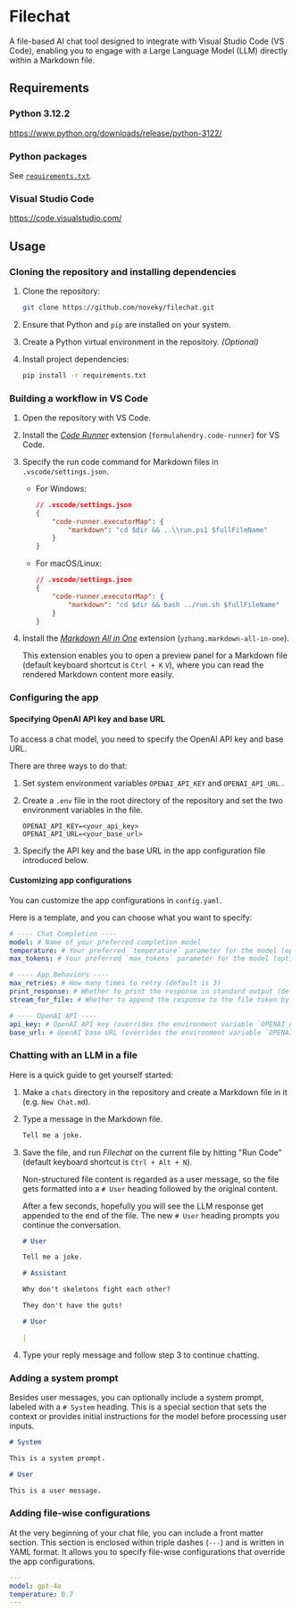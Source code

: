 # Filechat

A file-based AI chat tool designed to integrate with Visual Studio Code (VS Code), enabling you to engage with a Large Language Model (LLM) directly within a Markdown file.

## Requirements

### Python 3.12.2

https://www.python.org/downloads/release/python-3122/

### Python packages

See [`requirements.txt`](requirements.txt).

### Visual Studio Code

https://code.visualstudio.com/

## Usage

### Cloning the repository and installing dependencies

1.  Clone the repository:

    ```sh
    git clone https://github.com/noveky/filechat.git
    ```

2.  Ensure that Python and `pip` are installed on your system.
3.  Create a Python virtual environment in the repository. _(Optional)_
4.  Install project dependencies:

    ```sh
    pip install -r requirements.txt
    ```

### Building a workflow in VS Code

1.  Open the repository with VS Code.

2.  Install the [_Code Runner_](https://marketplace.visualstudio.com/items?itemName=formulahendry.code-runner) extension (`formulahendry.code-runner`) for VS Code.

3.  Specify the run code command for Markdown files in `.vscode/settings.json`.

    -   For Windows:

        ```json
        // .vscode/settings.json
        {
            "code-runner.executorMap": {
                "markdown": "cd $dir && ..\\run.ps1 $fullFileName"
            }
        }
        ```

    -   For macOS/Linux:

        ```json
        // .vscode/settings.json
        {
            "code-runner.executorMap": {
                "markdown": "cd $dir && bash ../run.sh $fullFileName"
            }
        }
        ```

4.  Install the [_Markdown All in One_](https://marketplace.visualstudio.com/items?itemName=yzhang.markdown-all-in-one) extension (`yzhang.markdown-all-in-one`).

    This extension enables you to open a preview panel for a Markdown file (default keyboard shortcut is `Ctrl + K` `V`), where you can read the rendered Markdown content more easily.

### Configuring the app

#### Specifying OpenAI API key and base URL

To access a chat model, you need to specify the OpenAI API key and base URL.

There are three ways to do that:

1.  Set system environment variables `OPENAI_API_KEY` and `OPENAI_API_URL` .
2.  Create a `.env` file in the root directory of the repository and set the two environment variables in the file.

    ```env
    OPENAI_API_KEY=<your_api_key>
    OPENAI_API_URL=<your_base_url>
    ```

3.  Specify the API key and the base URL in the app configuration file introduced below.

#### Customizing app configurations

You can customize the app configurations in `config.yaml`.

Here is a template, and you can choose what you want to specify:

```yaml
# ---- Chat Completion ----
model: # Name of your preferred completion model
temperature: # Your preferred `temperature` parameter for the model (optional)
max_tokens: # Your preferred `max_tokens` parameter for the model (optional)

# ---- App Behaviors ----
max_retries: # How many times to retry (default is 3)
print_response: # Whether to print the response in standard output (default is true)
stream_for_file: # Whether to append the response to the file token by token or as a whole (default is true)

# ---- OpenAI API ----
api_key: # OpenAI API key (overrides the environment variable `OPENAI_API_KEY` if specified)
base_url: # OpenAI base URL (overrides the environment variable `OPENAI_API_URL` if specified)
```

### Chatting with an LLM in a file

Here is a quick guide to get yourself started:

1.  Make a `chats` directory in the repository and create a Markdown file in it (e.g. `New Chat.md`).
2.  Type a message in the Markdown file.

    ```markdown
    Tell me a joke.
    ```

3.  Save the file, and run _Filechat_ on the current file by hitting "Run Code" (default keyboard shortcut is `Ctrl + Alt + N`).

    Non-structured file content is regarded as a user message, so the file gets formatted into a `# User` heading followed by the original content.

    After a few seconds, hopefully you will see the LLM response get appended to the end of the file. The new `# User` heading prompts you continue the conversation.

    ```markdown
    # User

    Tell me a joke.

    # Assistant

    Why don't skeletons fight each other?

    They don't have the guts!

    # User

    |
    ```

4.  Type your reply message and follow step 3 to continue chatting.

### Adding a system prompt

Besides user messages, you can optionally include a system prompt, labeled with a `# System` heading. This is a special section that sets the context or provides initial instructions for the model before processing user inputs.

```markdown
# System

This is a system prompt.

# User

This is a user message.
```

### Adding file-wise configurations

At the very beginning of your chat file, you can include a front matter section. This section is enclosed within triple dashes (`---`) and is written in YAML format. It allows you to specify file-wise configurations that override the app configurations.

```yaml
---
model: gpt-4o
temperature: 0.7
---
```
